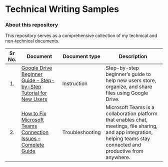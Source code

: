# Technical Writing Samples
### About this repository
This repository serves as a comprehensive collection of my technical and non-technical documents. 

| Sr No. | Document | Document type | Description |
|:------:|---|---|---|
| <p align="center">1.</p> | [Google Drive Beginner Guide – Step-by-Step Tutorial for New Users](https://github.com/Suhas-Kadhane/Technical-Writing-Portfolio/wiki/User-Guide-for-Google-Drive-(Beginner)) | Instruction | Step-by-step beginner’s guide to help new users store, organize, and share files using Google Drive. |
| <p align="center">2.</p> | [How to Fix Microsoft Teams Connection Issues – Complete Guide](https://github.com/Suhas-Kadhane/Technical-Writing-Portfolio/wiki/How-to-Fix-Microsoft-Teams-Connection-Issues-%E2%80%93-Complete-Guide) | Troubleshooting | Microsoft Teams is a collaboration platform that enables chat, meetings, file sharing, and app integration, helping teams stay connected and productive from anywhere. |

